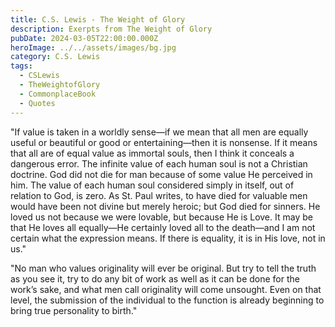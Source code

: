 ```yaml
---
title: C.S. Lewis - The Weight of Glory
description: Exerpts from The Weight of Glory
pubDate: 2024-03-05T22:00:00.000Z
heroImage: ../../assets/images/bg.jpg
category: C.S. Lewis
tags:
  - CSLewis
  - TheWeightofGlory
  - CommonplaceBook
  - Quotes
---
```


"If value is taken in a worldly sense—if we mean that all men are equally useful or beautiful or good or entertaining—then it is nonsense. If it means that all are of equal value as immortal souls, then I think it conceals a dangerous error. The infinite value of each human soul is not a Christian doctrine. God did not die for man because of some value He perceived in him. The value of each human soul considered simply in itself, out of relation to God, is zero. As St. Paul writes, to have died for valuable men would have been not divine but merely heroic; but God died for sinners. He loved us not because we were lovable, but because He is Love. It may be that He loves all equally—He certainly loved all to the death—and I am not certain what the expression means. If there is equality, it is in His love, not in us."

"No man who values originality will ever be original. But try to tell the truth as you see it, try to do any bit of work as well as it can be done for the work’s sake, and what men call originality will come unsought. Even on that level, the submission of the individual to the function is already beginning to bring true personality to birth."